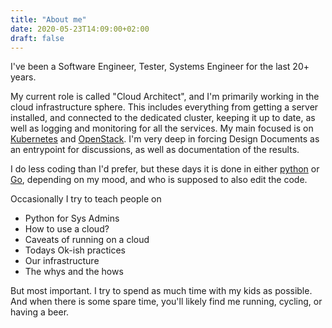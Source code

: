 ```yaml
---
title: "About me"
date: 2020-05-23T14:09:00+02:00
draft: false
---
```


I've been a Software Engineer, Tester, Systems Engineer for the last 20+ years.


My current role is called "Cloud Architect", and I'm primarily working in the cloud infrastructure sphere.
This includes everything from getting a server installed, and connected to the dedicated cluster, keeping it up to date, as well as logging and monitoring for all the services.
My main focused is on [Kubernetes](https://kubernetes.io) and [OpenStack](https://openstack.org).
I'm very deep in forcing Design Documents as an entrypoint for discussions, as well as documentation of the results.


I do less coding than I'd prefer, but these days it is done in either [python](https://python.org) or [Go](https://golang.org), depending on my mood, and who is supposed to also edit the code.


Occasionally I try to teach people on

* Python for Sys Admins
* How to use a cloud?
 * Caveats of running on a cloud
 * Todays Ok-ish practices 
* Our infrastructure
 * The whys and the hows


But most important. I try to spend as much time with my kids as possible. And when there is some spare time, you'll likely find me running, cycling, or having a beer.
